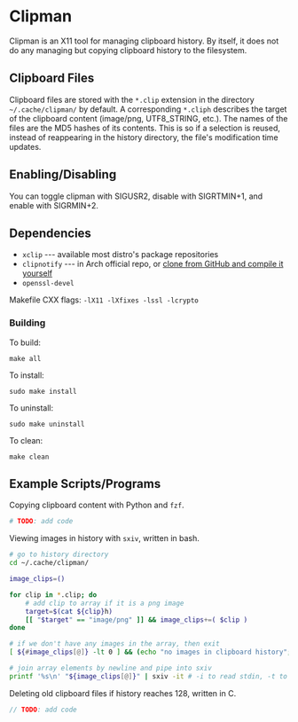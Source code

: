 # Clipman

Clipman is an X11 tool for managing clipboard history. By itself, it does not
do any managing but copying clipboard history to the filesystem.

## Clipboard Files

Clipboard files are stored with the `*.clip` extension in the directory
`~/.cache/clipman/` by default. A corresponding `*.cliph` describes the target
of the clipboard content (image/png, UTF8_STRING, etc.). The names of the files
are the MD5 hashes of its contents. This is so if a selection is reused,
instead of reappearing in the history directory, the file's modification time
updates.

## Enabling/Disabling

You can toggle clipman with SIGUSR2, disable with SIGRTMIN+1, and enable with
SIGRMIN+2.

## Dependencies

* `xclip` --- available most distro's package repositories
* `clipnotify` --- in Arch official repo, or [clone from GitHub and compile it
  yourself](https://github.com/cdown/clipnotify)
* `openssl-devel`

Makefile CXX flags: `-lX11 -lXfixes -lssl -lcrypto`

### Building

To build:

`make all`

To install:

`sudo make install`

To uninstall:

`sudo make uninstall`

To clean:

`make clean`

## Example Scripts/Programs

Copying clipboard content with Python and `fzf`.

```py
# TODO: add code
```

Viewing images in history with `sxiv`, written in bash.

```sh
# go to history directory
cd ~/.cache/clipman/

image_clips=()

for clip in *.clip; do
    # add clip to array if it is a png image
    target=$(cat ${clip}h)
    [[ "$target" == "image/png" ]] && image_clips+=( $clip )
done

# if we don't have any images in the array, then exit
[ ${#image_clips[@]} -lt 0 ] && (echo "no images in clipboard history"; exit 0)

# join array elements by newline and pipe into sxiv
printf '%s\n' "${image_clips[@]}" | sxiv -it # -i to read stdin, -t to start in thumbnail mode
```

Deleting old clipboard files if history reaches 128, written in C.

```c
// TODO: add code
```
